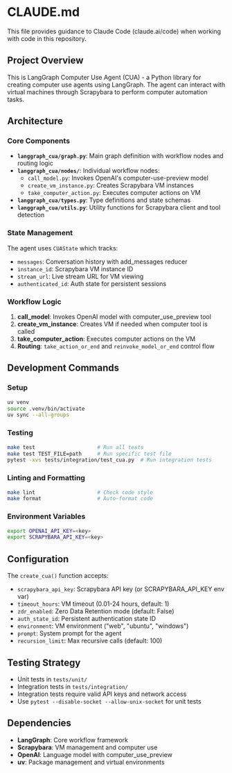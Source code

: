 # CLAUDE.md

This file provides guidance to Claude Code (claude.ai/code) when working with code in this repository.

## Project Overview

This is LangGraph Computer Use Agent (CUA) - a Python library for creating computer use agents using LangGraph. The agent can interact with virtual machines through Scrapybara to perform computer automation tasks.

## Architecture

### Core Components

- **`langgraph_cua/graph.py`**: Main graph definition with workflow nodes and routing logic
- **`langgraph_cua/nodes/`**: Individual workflow nodes:
  - `call_model.py`: Invokes OpenAI's computer-use-preview model
  - `create_vm_instance.py`: Creates Scrapybara VM instances
  - `take_computer_action.py`: Executes computer actions on VM
- **`langgraph_cua/types.py`**: Type definitions and state schemas
- **`langgraph_cua/utils.py`**: Utility functions for Scrapybara client and tool detection

### State Management

The agent uses `CUAState` which tracks:
- `messages`: Conversation history with add_messages reducer
- `instance_id`: Scrapybara VM instance ID
- `stream_url`: Live stream URL for VM viewing
- `authenticated_id`: Auth state for persistent sessions

### Workflow Logic

1. **call_model**: Invokes OpenAI model with computer_use_preview tool
2. **create_vm_instance**: Creates VM if needed when computer tool is called
3. **take_computer_action**: Executes computer actions on the VM
4. **Routing**: `take_action_or_end` and `reinvoke_model_or_end` control flow

## Development Commands

### Setup
```bash
uv venv
source .venv/bin/activate
uv sync --all-groups
```

### Testing
```bash
make test                    # Run all tests
make test TEST_FILE=path     # Run specific test file
pytest -xvs tests/integration/test_cua.py  # Run integration tests
```

### Linting and Formatting
```bash
make lint                    # Check code style
make format                  # Auto-format code
```

### Environment Variables
```bash
export OPENAI_API_KEY=<key>
export SCRAPYBARA_API_KEY=<key>
```

## Configuration

The `create_cua()` function accepts:
- `scrapybara_api_key`: Scrapybara API key (or SCRAPYBARA_API_KEY env var)
- `timeout_hours`: VM timeout (0.01-24 hours, default: 1)
- `zdr_enabled`: Zero Data Retention mode (default: False)
- `auth_state_id`: Persistent authentication state ID
- `environment`: VM environment ("web", "ubuntu", "windows")
- `prompt`: System prompt for the agent
- `recursion_limit`: Max recursive calls (default: 100)

## Testing Strategy

- Unit tests in `tests/unit/`
- Integration tests in `tests/integration/`
- Integration tests require valid API keys and network access
- Use `pytest --disable-socket --allow-unix-socket` for unit tests

## Dependencies

- **LangGraph**: Core workflow framework
- **Scrapybara**: VM management and computer use
- **OpenAI**: Language model with computer_use_preview
- **uv**: Package management and virtual environments